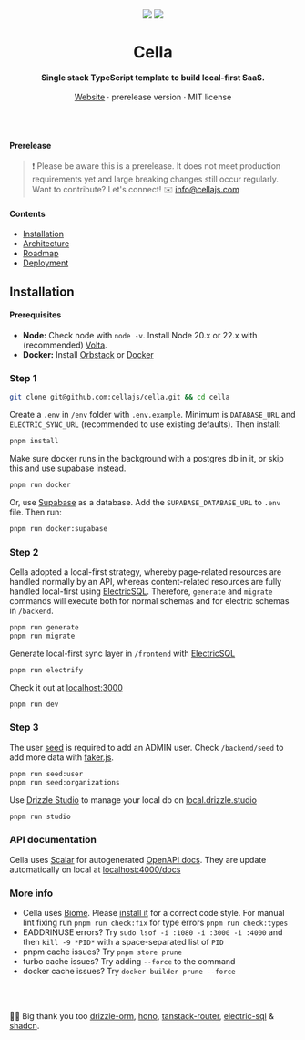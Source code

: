 <div align="center">

  <img src="./.github/banner-dark.png#gh-dark-mode-only" />
  <img src="./.github/banner.png#gh-light-mode-only" />

<br />

<!--
 *                            _ _
 *    ░▒▓█████▓▒░     ___ ___| | | __ _
 *    ░▒▓█   █▓▒░    / __/ _ \ | |/ _` |
 *    ░▒▓█   █▓▒░   | (_|  __/ | | (_| |
 *    ░▒▓█████▓▒░    \___\___|_|_|\__,_|                            
 *
 -->


<p>
	<h1><b>Cella</b></h1>
<p>
    <b>Single stack TypeScript template to build local-first SaaS.</b>
    <br />
    <br />
    <a href="https://cellajs.com">Website</a>
    ·
    prerelease version
    ·
    MIT license
  </p>
  <br />
  <br />
</p>

</div>

#### Prerelease

> ❗ Please be aware this is a prerelease. It does not meet production requirements yet and large breaking changes still occur regularly. Want to contribute? Let's connect! ✉️ <info@cellajs.com>


#### Contents
- [Installation](#installation)
- [Architecture](/info/ARCHITECTURE.md)
- [Roadmap](/info/ROADMAP.md)
- [Deployment](/info/DEPLOYMENT.md)

## Installation

#### Prerequisites
- **Node:** Check node with `node -v`. Install Node 20.x or 22.x with (recommended) [Volta](https://docs.volta.sh/guide/).
- **Docker:** Install [Orbstack](https://orbstack.dev/) or [Docker](https://docs.docker.com/get-docker/)

### Step 1

```bash
git clone git@github.com:cellajs/cella.git && cd cella
```

Create a `.env` in `/env` folder with `.env.example`. Minimum is `DATABASE_URL` and `ELECTRIC_SYNC_URL` (recommended to use existing defaults). Then install:

```bash
pnpm install
```

Make sure docker runs in the background with a postgres db in it, or skip this and use supabase instead. 

```bash
pnpm run docker
```

Or, use [Supabase](https://supabase.io/) as a database. Add the `SUPABASE_DATABASE_URL` to `.env` file. Then run:

```bash
pnpm run docker:supabase
```

### Step 2
Cella adopted a local-first strategy, whereby page-related resources are handled normally by an API, whereas content-related resources are fully handled local-first using [ElectricSQL](https://github.com/electric-sql/electric).
Therefore, `generate` and `migrate` commands will execute both for normal schemas and for electric schemas in `/backend`.

```bash
pnpm run generate
pnpm run migrate 
```

Generate local-first sync layer in `/frontend` with [ElectricSQL](https://github.com/electric-sql/electric)

```bash
pnpm run electrify
```

Check it out at [localhost:3000](http://localhost:3000)

```bash
pnpm run dev
```

### Step 3

The user [seed](/backend/seed/index.ts) is required to add an ADMIN user. Check `/backend/seed` to add more data with [faker.js](https://github.com/faker-js/faker).

```bash
pnpm run seed:user
pnpm run seed:organizations
```

Use [Drizzle Studio](https://orm.drizzle.team/drizzle-studio/overview) to manage your local db on [local.drizzle.studio](http:local.drizzle.studio)

```bash
pnpm run studio
```

### API documentation
Cella uses [Scalar](https://scalar.com) for autogenerated [OpenAPI docs](https://cellajs.com/api/v1/docs). They are update automatically on local at [localhost:4000/docs](http://localhost:4000/docs)


### More info
- Cella uses [Biome](https://biomejs.dev/). Please [install it](https://marketplace.visualstudio.com/items?itemName=biomejs.biome) for a correct code style. For manual lint fixing run `pnpm run check:fix` for type errors `pnpm run check:types`
- EADDRINUSE errors? Try `sudo lsof -i :1080 -i :3000 -i :4000` and then `kill -9 *PID*` with a space-separated list of `PID`
- pnpm cache issues? Try `pnpm store prune`
- turbo cache issues? Try adding `--force` to the command
- docker cache issues? Try `docker builder prune --force`

<br />
<br />

💙💛 Big thank you too [drizzle-orm](https://github.com/drizzle-team/drizzle-orm), [hono](https://github.com/honojs/hono), [tanstack-router](https://github.com/tanstack/router), [electric-sql](https://github.com/electric-sql/electric) & [shadcn](https://github.com/shadcn-ui/ui).

